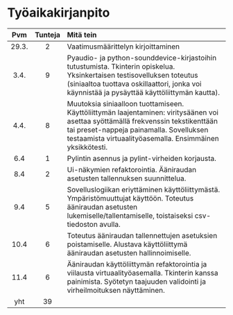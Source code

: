 # Työaikakirjanpito

| Pvm | Tunteja | Mitä tein |
| :-----: | :-------: | :--------- |
| 29.3. | 2 | Vaatimusmäärittelyn kirjoittaminen |
| 3.4.  | 9 | Pyaudio- ja python-sounddevice-kirjastoihin tutustumista. Tkinterin opiskelua. Yksinkertaisen testisovelluksen toteutus (siniaaltoa tuottava oskillaattori, jonka voi käynnistää ja pysäyttää käyttöliittymän kautta).|
| 4.4. | 8 |  Muutoksia siniaalloon tuottamiseen. Käyttöliittymän laajentaminen: viritysäänen voi asettaa syöttämällä frekvenssin tekstikenttään tai preset-nappeja painamalla. Sovelluksen testaamista virtuaalityöasemalla. Ensimmäinen yksikkötesti.|
| 6.4 | 1 | Pylintin asennus ja pylint-virheiden korjausta.|
| 8.4 | 2 | Ui-näkymien refaktorointia. Ääniraudan asetusten tallennuksen suunnittelua.| 
| 9.4 | 5 | Sovelluslogiikan eriyttäminen käyttöliittymästä. Ympäristömuuttujat käyttöön. Toteutus ääniraudan asetusten lukemiselle/tallentamiselle, toistaiseksi csv-tiedoston avulla.
| 10.4 | 6 | Toteutus ääniraudan tallennettujen asetuksien poistamiselle. Alustava käyttöliittymä ääniraudan asetusten hallinnoimiselle. 
| 11.4 | 6 | Ääniraudan käyttöliittymän refaktorointia ja viilausta virtuaalityöasemalla. Tkinterin kanssa painimista. Syötetyn taajuuden validointi ja virheilmoituksen näyttäminen.|
| yht | 39 | |
